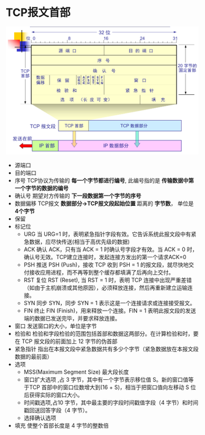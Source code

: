 # TCP报文首部
![TCP-Datagram-Header](./assets/TCP-Datagram-Header.png)

* 源端口
* 目的端口
* 序号
  TCP协议为传输的 **每一个字节都进行编号**, 此编号指的是 **传输数据中第一个字节的数据的编号**
* 确认号
  期望对方传输的 **下一段数据第一个字节的序号**
* 数据偏移
  TCP报文 **数据部分->TCP报文段起始位置** 距离的 **字节数**， 单位是 **4个字节**
* 保留
* 标记位
  * URG
    当 URG=1 时，表明紧急指针字段有效。它告诉系统此报文段中有紧急数据，应尽快传送(相当于高优先级的数据)
  * ACK
    确认 ACK，只有当 ACK = 1 时确认号字段才有效。当 ACK = 0 时，确认号无效。TCP建立连接时，发起连接方发出的第一个请求ACK=0
  * PSH
    推送 PSH (Push)，接收 TCP 收到 PSH = 1 的报文段，就尽快地交付接收应用进程，而不再等到整个缓存都填满了后再向上交付。  
  * RST
    复位 RST (Reset), 当 RST = 1 时，表明 TCP 连接中出现严重差错（如由于主机崩溃或其他原因），必须释放连接，然后再重新建立运输连接。
  * SYN
    同步 SYN，同步 SYN = 1 表示这是一个连接请求或连接接受报文。
  * FIN
    终止 FIN (Finish)，用来释放一个连接。FIN = 1 表明此报文段的发送端的数据已发送完毕，并要求释放连接。
* 窗口
  发送窗口的大小，单位是字节
* 检验和
  检验和字段检验的范围包括首部和数据这两部分。在计算检验和时，要在 TCP 报文段的前面加上 12 字节的伪首部
* 紧急指针
  指出在本报文段中紧急数据共有多少个字节（紧急数据放在本报文段数据的最前面）
* 选项
  * MSS(Maximum Segment Size) 最大段长度
  * 窗口扩大选项 ,占 3 字节，其中有一个字节表示移位值 S。新的窗口值等于TCP 首部中的窗口位数增大到(16 + S)，相当于把窗口值向左移动 S 位后获得实际的窗口大小。
  * 时间戳选项,占10 字节，其中最主要的字段时间戳值字段（4 字节）和时间戳回送回答字段（4 字节）。
  * 选择确认选项
* 填充
  使整个首部长度是 4 字节的整数倍

